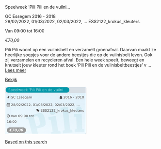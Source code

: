 Speelweek 'Pili Pili en de vuilni...

GC Essegem 2016 - 2018  
28/02/2022, 01/03/2022, 02/03/2022, ... ESS2122\_krokus\_kleuters  

Van 09:00 tot 16:00

*€70,00*

  

Pili Pili woont op een vuilnisbelt en verzamelt groenafval. Daarvan maakt ze heerlijke soepjes voor de andere beestjes die op de vuilnisbelt leven. Ook zij verzamelen en recycleren afval. Een hele week speelt, beweegt en knutselt jouw kleuter rond het boek ‘Pili Pili en de vuilnisbeltbeestjes’ v ...  
[Lees meer](https://tickets.vgc.be/activity/subscribe/ESS2122_krokus_kleuters)

[Bekijk](https://tickets.vgc.be/activity/subscribe/ESS2122_krokus_kleuters)

![](70564.png)

[Based on this search](https://tickets.vgc.be/activity/index?&vrijeplaatsen=1&Age%5B%5D=3%2C5&entity=109)